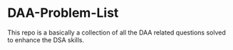 # DAA-Problem-List
This repo is a basically a collection of all the DAA related questions solved to enhance the DSA skills.
